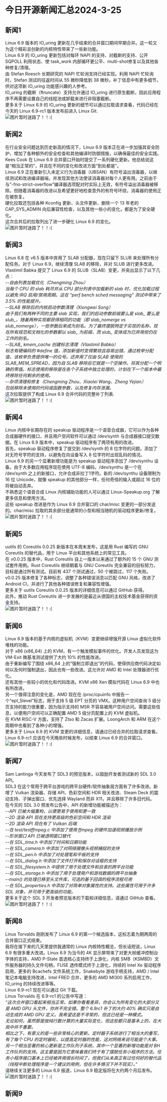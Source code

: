# 今日开源新闻汇总2024-3-25
## 新闻1
Linux 6.9 版本的 IO_uring 更新在几乎结束的合并窗口期间早期合并。这一轮又为这个精彩且创新的内核特性带来了一些新功能。
<br>
Linux 6.9 的 IO_uring 更新包括对每环 NAPI 的支持、对截断的支持、公开 SQPOLL 利用状态、使 task_work 内部循环更公平、multi-shot修复以及其他各种修复/清理。
<br>
由 Stefan Roesch 长期研究的 NAPI 忙轮询支持已经实现。利用 NAPI 忙轮询时，Stefan 测试的往返时间从 55 微秒降低到 38 微秒。补丁信息中有更多细节，供对这项新 IO_uring 功能感兴趣的人参考。
<br>
IO_uring 的截断（ftruncate）支持允许通过 IO_uring 进行原生截断，因此应用程序不再需要设置自己的线程池或卸载来进行非阻塞截断。
<br>
更多关于 Linux 6.9 的 IO_uring 更新的细节可以通过拉取请求查看，代码已经在今天的 Linux 6.9-rc1 版本发布前进入 Linux Git.
<br>
![图片暂时迷路了！！:(](img/1.png)
## 新闻2
在行业安全问题达到历史新高的情况下，Linux 6.9 版本正在进一步加强其安全防护，增加了各种额外的安全检查和其他编译时防御措施，以确保最佳的安全实践。
<br>
Kees Cook 在 Linux 6.9 合并窗口开始时提交了一系列硬化更新。他总结说这是“相当正常的”，并且在不同的变化和改进方面“到处都是”。
<br>
Linux 6.9 正在重新引入未定义行为消毒器（UBSAN）有符号溢出消毒器，以继续测试和改进编译器端，并发现其他方法使该消毒器对每个人更有用。之前由于与“-fno-strict-overflow”编译器选项配对时实际上无效，有符号溢出消毒器被移除。但随着消毒器的改进以及希望更好地检查意外的有符号环绕，消毒器的使用正在被恢复。
<br>
硬化拉取还包括各种 Kconfig 更新、头文件更新、删除一个 13 年老的 CAP_SYS_ADMIN 向后兼容性检查，以及其他一些小的变化，都是为了安全硬化。
<br>
这次合并后的拉取列出了进一步硬化 Linux 6.9 的变化。
<br>
![图片暂时迷路了！！:(](img/2.png)
## 新闻3
Linux 6.8 在 v6.5 版本中弃用了 SLAB 分配器，现在只留下 SLUB 来处理所有分配任务。对于 Linux 6.9，继续清理 SLAB 的移除，并对 SLUB 进行更多改进。
<br>
Vlastimil Babka 提交了 Linux 6.9 的 SLUB（SLAB）变更，并突出显示了以下几点：
<br>
*--自由列表加载优化（Chengming Zhou）*
<br>
*当每个 CPU 的 slab 耗尽并从 CPU 部分列表中加载新的 slab 时，优化加载过程以避免 IRQ 启用/禁用周期。这在 “perf bench sched messaging” 测试中带来了 3.5% 的性能提升。*
<br>
*--SLAB 移除后的内核启动参数清理（Xiongwei Song）*
<br>
*由于我们有两种不同的主要 slab 实现，我们的启动参数前缀要么是 slab_ 要么是 slub_，随着两种实现都获得相同的功能（即 slab_nomerge vs slub_nomerge），一些参数后来成为别名。为了最终摆脱特定于实现的名称，现在所有规范和文档化的参数都以 slab_ 为前缀，而 slub_ 变体成为已弃用但仍在工作的别名。*
<br>
*--SLAB_ kmem_cache 创建标志清理（Vlastimil Babka）*
<br>
*标志有硬编码的 #define 值，添加新值时变得繁琐且容易出错。通过枚举分配值，该枚举负责提供唯一的位号。还弃用了仅由 SLAB 使用的 SLAB_MEM_SPREAD，因为自 SLAB 移除后它就是一个空操作。将其分配一个明确的零值。标志使用的移除是在各个子系统中独立处理的，计划在下一个版本中最终移除任何剩余的使用。*
<br>
*--杂项清理和修复（Chengming Zhou、Xiaolei Wang、Zheng Yejian）*
<br>
*包括移除未使用的代码或函数参数，以及修复内存泄漏。*
<br>
这次拉取提供了构成 Linux 6.9 合并代码的完整补丁列表.
<br>
![图片暂时迷路了！！:(](img/3.png)
## 新闻4
Linux 内核中长期存在的 speakup 驱动程序是一个语音合成器，它可以作为各种合成器硬件的接口，并且用户空间软件可以通过 /dev/synth 与合成器接口提交数据。在 Linux 6.9 版本中，speakup 驱动程序有了两项有用的改进。
<br>
首先，speakup 驱动程序修复了提交到 /dev/synth 的 8 位字符的问题。添加了对无符号字符的支持，以避免在向设备写入 8 位字符时出现乱码的情况。
<br>
Linux 6.9 的另一个显著新增功能是为 speakup 驱动程序添加了 /dev/synthu 设备。由于大多数应用程序现在使用 UTF-8 编码，/dev/synthu 是一个在 /dev/synth 之上的新接口，允许合成非拉丁1字符。新的 /dev/synthu 设备限制为 16 位 Unicode，就像 speakup 的其他部分一样，任何奇怪的输入或超过 16 位的将被自动丢弃。
<br>
不熟悉这个语音合成 Linux 内核辅助功能的人可以通过 Linux-Speakup.org 了解更多信息和使用方法。
<br>
这些 speakup 改进是作为 Linux 6.9 合并窗口的 char/misc 变更的一部分发送的。char/misc 拉取的其余部分是通常的小型和相当随机的驱动程序更新/修复。
<br>
![图片暂时迷路了！！:(](img/4.png)
## 新闻5
uutils 的 Coreutils 0.0.25 新版本在本周末发布，这是用 Rust 编写的 GNU Coreutils 的替代品，用于 Linux 平台和其他系统上的常见工具。
<br>
在 v0.0.25 版本中，Rust Coreutils 自上一版本以来通过了额外的 15 个 GNU 测试套件用例。Rust Coreutils 继续朝着与 GNU Coreutils 完全兼容的目标努力，目标是通过所有测试。目前有 437 个测试通过，50 个被跳过，117 个失败。
<br>
v0.0.25 版本修复了各种标志，调整了各种错误消息以匹配 GNU 风格，改进了 Android CI，并进行了其他各种错误修复和兼容性增强。
<br>
更多关于 uutils Coreutils 0.0.25 版本的详细信息可以通过 GitHub 获得。
<br>
此外，推动 Rust Coreutils 进一步发展的是最近从德国的主权技术基金获得的资金支持。
<br>
![图片暂时迷路了！！:(](img/5.png)
## 新闻6
Linux 6.9 版本的基于内核的虚拟机（KVM）变更继续增强开源 Linux 虚拟化软件堆栈的功能。
<br>
对于 x86 (x86_64) 上的 KVM，有一个触发模拟事件的优化。开发人员发现这为 VM-Exit 微基准测试提供了大约 10% 的性能改进。
<br>
由于重新编写了围绕 x86_64 上的“强制立即退出”的代码，使得供应商代码决定如何以及何时强制退出，因此也有一些改进。这允许对 AMD 和 Intel 处理器进行优化。
<br>
还有其他一些较小的优化和代码改进。KVM x86 Xen 模拟代码在 Linux 6.9 中也有所改进。 
<br>
另一个值得注意的变化是，AMD 现在在 /proc/cpuinfo 中报告一个“ept_5level”标志，用于支持 5 级 EPT 分页的 VMX。这种用户空间查询 5 级分页支持的能力很重要，因为指示支持的 MSR 不容易被用户空间访问。需要这些信息，以便用户空间可以正确配置 AMD 5 级分页配置上的 KVM 虚拟机。
<br>
在 KVM RISC-V 方面，支持了 Ztso 和 Zacas 扩展。LoongArch 和 ARM 在这个周期中也看到了各种小的增强。
<br>
更多关于 Linux 6.9 的 KVM 变更的详细信息，请通过已经合并的拉取请求查看。Linux 6.9-rc1 应该在今天晚些时候发布，以结束 Linux 6.9 的合并窗口。
<br>
![图片暂时迷路了！！:(](img/6.png)
## 新闻7
Sam Lantinga 今天发布了 SDL3 的预览版本，以鼓励开发者测试新的 SDL 3.0 API。
<br>
SDL3 在这个常用于跨平台游戏的跨平台硬件/软件抽象层方面有了许多改进。新增了 Vulkan 渲染器、存储 API、色彩空间和 HDR 相关改进、Steam Deck 的震动支持、子弹出窗口、优先选择 Wayland 而非 X11，并且移除了许多旧代码。
<br>
在今天的 SDL 3.0 预发布公告中，API 的新增功能被描述为：
<br>
*--API 已被大幅重构，以便更易于使用和更一致*
<br>
*--2D 渲染 API 现在支持更高级的色彩空间和 HDR 渲染*
<br>
*--2D 渲染 API 现在有了 Vulkan 后端*
<br>
*--在 test/testffmpeg.c 中添加了使用 ffmpeg 的硬件加速视频播放示例*
<br>
*--形状窗口 API 已被透明窗口替代*
<br>
*--在 SDL_time.h 中添加了时间和日期功能*
<br>
*--在 SDL_camera.h 中添加了对网络摄像头视频捕捉的支持*
<br>
*--在 SDL_pen.h 中添加了对处理笔和平板的支持*
<br>
*--在 SDL_dialog.h 中添加了文件打开和保存对话框的支持*
<br>
*--在 SDL_filesystem.h 中提供了用于处理文件和目录的跨平台功能*
<br>
*--在 SDL_storage.h 中添加了用于处理用户和游戏数据的跨平台抽象*
<br>
*--main() 的处理已移至头文件库，可选的基于回调的程序流程可用*
<br>
*--在 SDL_properties.h 中添加了对简单对象属性的支持。这些属性可用于许多 SDL 对象，并可用于更高级的功能。*
<br>
更多关于这个 SDL 3 开发者预览版本的下载和详细信息，请通过 GitHub 查看。
<br>
![图片暂时迷路了！！:(](img/7.png)
## 新闻8
Linus Torvalds 刚刚发布了 Linux 6.9 的第一个候选版本，这标志着为期两周的合并窗口正式结束。
<br>
我将在接下来的几天里提供我通常的 Linux 内核特性概览，但长话短说，Linux 6.9 有很多重大改进。Linux 6.9 为当今的 4K 显示屏带来了对更大帧缓冲控制台字体的支持，AMD P-State 首选核心支持终于上游化，内核 SMB（KSMBD）文件服务器的持久文件句柄，FUSE 透传模式终于上游化，持续的 Intel Xe 驱动程序启用，更多的 Bcachefs 文件系统工作，Snakebyte 游戏手柄支持，AMD / Intel 笔记本电脑支持改进，Intel FRED 合并，更多的 AMD MI300 系列启用工作，IO_uring 的持续改进等等。
<br>
Linux 6.9-rc1 现在可以通过 Git 下载。
<br>
Linus Torvalds 在 6.9-rc1 的公告中写道：
<br>
*“这次合并窗口看起来相当正常。如果你看看差异，你会认为所有变化的大部分又是 AMD GPU 头文件，你并不完全错。整个 6.9rc1 补丁的大约 40% 确实只是自动生成的 AMD GPU 定义。我希望这是不寻常的，但这已经是一种模式。*
<br>
*无论如何，虽然那是按纯行数计算的大量实际变化，但这些都只是基本上的，在大局中并不重要。*
<br>
*相比之下，有意义的是一些非常核心的更新。定时器子系统进行了相当大的重写，有了每个 CPU 的定时器轮，以提高定时器的性能，这对网络来说可能是个大事。另一个相当显著的核心更新是工作队列子系统，其中一个显著的新增功能是对 BH 工作队列的支持。这主要是因为它意味着我们终于有了摆脱任务小程序的方法。任务小程序接口基本上已经被弃用很长时间了，但我们从未真正有过任何好的替代品（线程中断处理程序是一个建议的用例，但在许多情况下并不现实）。”*
<br>
请继续关注更多的 Linux 6.9 报道，Linux 6.9 稳定版将在大约两个月后发布。
<br>
![图片暂时迷路了！！:(](img/8.png)
## 新闻9
